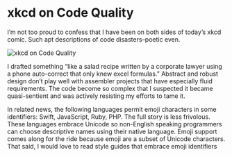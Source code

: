 # xkcd on Code Quality

I’m not too proud to confess that I have been on both sides of today’s xkcd comic.  Such apt descriptions of code disasters–poetic even.

![xkcd on Code Quality](https://imgs.xkcd.com/comics/code_quality.png)

I drafted something “like a salad recipe written by a corporate lawyer using a phone auto-correct that only knew excel formulas.”  Abstract and robust design don’t play well with assembler projects that have especially fluid requirements.  The code become so complex that I suspected it became quasi-sentient and was actively resisting my efforts to tame it.

In related news, the following languages permit emoji characters in some identifiers: Swift, JavaScript, Ruby, PHP.  The full story is less frivolous.  These languages embrace Unicode so non-English speaking programmers can choose descriptive names using their native language.  Emoji support comes along for the ride because emoji are a subset of Unicode characters.  That said, I would love to read style guides that embrace emoji identifiers

